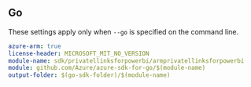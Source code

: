 ## Go

These settings apply only when `--go` is specified on the command line.

```yaml $(go) && $(track2)
azure-arm: true
license-header: MICROSOFT_MIT_NO_VERSION
module-name: sdk/privatellinksforpowerbi/armprivatellinksforpowerbi
module: github.com/Azure/azure-sdk-for-go/$(module-name)
output-folder: $(go-sdk-folder)/$(module-name)
```
